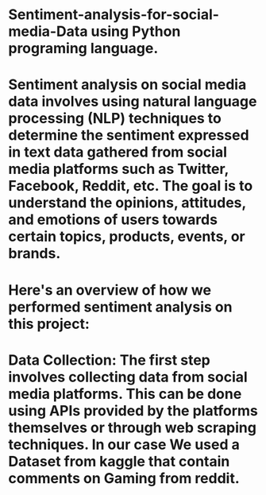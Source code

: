 # Sentiment-analysis-for-social-media-Data using Python programing language.
# Sentiment analysis on social media data involves using natural language processing (NLP) techniques to determine the sentiment expressed in text data gathered from social media platforms such as Twitter, Facebook, Reddit, etc. The goal is to understand the opinions, attitudes, and emotions of users towards certain topics, products, events, or brands.

# Here's an overview of how we performed sentiment analysis on this project:

# Data Collection: The first step involves collecting data from social media platforms. This can be done using APIs provided by the platforms themselves or through web scraping techniques. In our case We used a Dataset from kaggle that contain comments on Gaming from reddit.


